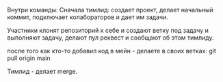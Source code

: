 Внутри команды:
Сначала тимлид: создает проект, делает начальный коммит,
подключает колабораторов и дает им задачи.

Участники клонят репозиторий к себе и создают ветку под задачу и выполняют задачу,
делают пул реквест и сообщают об этом тимлиду.

после того как кто-то добавил код в мейн - делаете в своих ветках:
git pull origin main

Тимлид - делает merge.